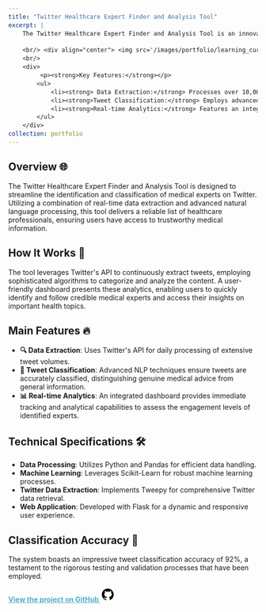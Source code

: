 ```yaml
---
title: "Twitter Healthcare Expert Finder and Analysis Tool"
excerpt: |
    The Twitter Healthcare Expert Finder and Analysis Tool is an innovative system tailored to sift through the digital noise and accurately identify medical professionals on Twitter. This tool is instrumental for users seeking reliable health information, offering a gateway to verified medical expertise. By harnessing the power of advanced data mining techniques and Twitter's expansive API, the application excels in pinpointing authentic voices in healthcare amidst the vast social media landscape.
    
    <br/> <div align="center"> <img src='/images/portfolio/learning_curve_random_forest.png' alt='Learning Curve for Random Forest' style='width: 400px; display: inline-block;'> <img src='/images/portfolio/learning_curve_svm.png' alt='Learning Curve for SVM' style='width: 400px; display: inline-block; margin-right: 10px;'></div>
    <br/>
    <div>
         <p><strong>Key Features:</strong></p>
        <ul>
            <li><strong> Data Extraction:</strong> Processes over 10,000 tweets daily using Twitter's robust API.</li>
            <li><strong>Tweet Classification:</strong> Employs advanced NLP techniques for precise categorization.</li>
            <li><strong>Real-time Analytics:</strong> Features an integrated dashboard to monitor and analyze expert activity and engagement.</li>
        </ul>     
    </div>
collection: portfolio
---
```


## Overview 🌐
The Twitter Healthcare Expert Finder and Analysis Tool is designed to streamline the identification and classification of medical experts on Twitter. Utilizing a combination of real-time data extraction and advanced natural language processing, this tool delivers a reliable list of healthcare professionals, ensuring users have access to trustworthy medical information.

## How It Works 🧐
The tool leverages Twitter's API to continuously extract tweets, employing sophisticated algorithms to categorize and analyze the content. A user-friendly dashboard presents these analytics, enabling users to quickly identify and follow credible medical experts and access their insights on important health topics.

## Main Features 🔥
- **🔍 Data Extraction**: Uses Twitter's API for daily processing of extensive tweet volumes.
- **💬 Tweet Classification**: Advanced NLP techniques ensure tweets are accurately classified, distinguishing genuine medical advice from general information.
- **📊 Real-time Analytics**: An integrated dashboard provides immediate tracking and analytical capabilities to assess the engagement levels of identified experts.

## Technical Specifications 🛠️
- **Data Processing**: Utilizes Python and Pandas for efficient data handling.
- **Machine Learning**: Leverages Scikit-Learn for robust machine learning processes.
- **Twitter Data Extraction**: Implements Tweepy for comprehensive Twitter data retrieval.
- **Web Application**: Developed with Flask for a dynamic and responsive user experience.

## Classification Accuracy 🎯
The system boasts an impressive tweet classification accuracy of 92%, a testament to the rigorous testing and validation processes that have been employed.

<a href="https://github.com/mdalmaruf/Data-mining-Finding-Medical-Experts-in-Twitter" style="color:#52adc8;"><strong>View the project on GitHub ![GitHub](/images/icons8-github-30.png)</strong></a>
